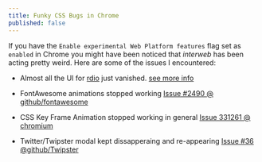 ```yaml
---
title: Funky CSS Bugs in Chrome
published: false
---
```


If you have the `Enable experimental Web Platform features` flag set as `enabled` in Chrome you might have been noticed that *interweb* has been acting pretty weird. Here are some of the issues I encountered:

- Almost all the UI for  [rdio](http://rdio.com/) just vanished.  [see more info]( http://help.rdio.com/customer/en/portal/questions/5094222-ui-disappearing-ui-elements?new=5094222)

- FontAwesome animations stopped working  [Issue #2490 @ github/fontawesome](https://github.com/FortAwesome/Font-Awesome/issues/2490)

- CSS Key Frame Animation stopped working in general  [Issue 331261 @ chromium](https://code.google.com/p/chromium/issues/detail?id=331261)

- Twitter/Twipster modal kept dissapperaing and re-appearing  [Issue #36 @github/Twipster](https://github.com/jxnblk/Twipster/issues/36)
